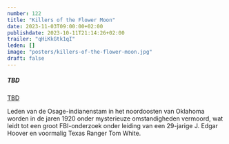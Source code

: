 ```yaml
---
number: 122
title: "Killers of the Flower Moon"
date: 2023-11-03T09:00:00+02:00
publishdate: 2023-10-11T21:14:26+02:00
trailer: "qHiKkGtk1qI"
leden: []
image: "posters/killers-of-the-flower-moon.jpg"
draft: false
---
```


##### TBD

[TBD]()

Leden van de Osage-indianenstam in het noordoosten van Oklahoma worden in de jaren
1920 onder mysterieuze omstandigheden vermoord, wat leidt tot een groot
FBI-onderzoek onder leiding van een 29-jarige J. Edgar Hoover en voormalig Texas Ranger Tom White. 
<!--more-->
